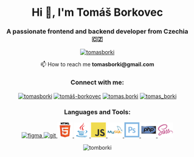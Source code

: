 <h1 align="center">Hi 👋, I'm Tomáš Borkovec</h1>
<h3 align="center">A passionate frontend and backend developer from Czechia 🇨🇿</h3>

<p align="center" style="text-align: center"> <a href="https://twitter.com/tomasborki" target="blank"><img src="https://img.shields.io/twitter/follow/tomasborki?logo=twitter&style=for-the-badge" alt="tomasborki" /></a> </p>

<p align="center" style="text-align: center">📫 How to reach me <b>tomasborki@gmail.com</b></p>

<h3 align="center">Connect with me:</h3>
<p align="center">
<a href="https://twitter.com/tomasborki" target="blank"><img align="center" src="https://raw.githubusercontent.com/rahuldkjain/github-profile-readme-generator/master/src/images/icons/Social/twitter.svg" alt="tomasborki" height="30" width="40" /></a>
<a href="https://linkedin.com/in/tomáš-borkovec" target="blank"><img align="center" src="https://raw.githubusercontent.com/rahuldkjain/github-profile-readme-generator/master/src/images/icons/Social/linked-in-alt.svg" alt="tomáš-borkovec" height="30" width="40" /></a>
<a href="https://fb.com/tomas.borki" target="blank"><img align="center" src="https://raw.githubusercontent.com/rahuldkjain/github-profile-readme-generator/master/src/images/icons/Social/facebook.svg" alt="tomas.borki" height="30" width="40" /></a>
<a href="https://instagram.com/tomas_borki" target="blank"><img align="center" src="https://raw.githubusercontent.com/rahuldkjain/github-profile-readme-generator/master/src/images/icons/Social/instagram.svg" alt="tomas_borki" height="30" width="40" /></a>
</p>

<h3 style="text-align: center" align="center">Languages and Tools:</h3>
<p style="text-align: center"align="center"> <a href="https://www.figma.com/" target="_blank" rel="noreferrer"> <img src="https://www.vectorlogo.zone/logos/figma/figma-icon.svg" alt="figma" width="40" height="40"/> </a> <a href="https://git-scm.com/" target="_blank" rel="noreferrer"> <img src="https://www.vectorlogo.zone/logos/git-scm/git-scm-icon.svg" alt="git" width="40" height="40"/> </a> <a href="https://www.w3.org/html/" target="_blank" rel="noreferrer"> <img src="https://raw.githubusercontent.com/devicons/devicon/master/icons/html5/html5-original-wordmark.svg" alt="html5" width="40" height="40"/> </a> <a href="https://www.java.com" target="_blank" rel="noreferrer"> <img src="https://raw.githubusercontent.com/devicons/devicon/master/icons/java/java-original.svg" alt="java" width="40" height="40"/> </a> <a href="https://developer.mozilla.org/en-US/docs/Web/JavaScript" target="_blank" rel="noreferrer"> <img src="https://raw.githubusercontent.com/devicons/devicon/master/icons/javascript/javascript-original.svg" alt="javascript" width="40" height="40"/> </a> <a href="https://www.mysql.com/" target="_blank" rel="noreferrer"> <img src="https://raw.githubusercontent.com/devicons/devicon/master/icons/mysql/mysql-original-wordmark.svg" alt="mysql" width="40" height="40"/> </a> <a href="https://www.photoshop.com/en" target="_blank" rel="noreferrer"> <img src="https://raw.githubusercontent.com/devicons/devicon/master/icons/photoshop/photoshop-line.svg" alt="photoshop" width="40" height="40"/> </a> <a href="https://www.php.net" target="_blank" rel="noreferrer"> <img src="https://raw.githubusercontent.com/devicons/devicon/master/icons/php/php-original.svg" alt="php" width="40" height="40"/> </a> <a href="https://sass-lang.com" target="_blank" rel="noreferrer"> <img src="https://raw.githubusercontent.com/devicons/devicon/master/icons/sass/sass-original.svg" alt="sass" width="40" height="40"/> </a> </p>

<p style="text-align: center" align="center"><img align="center" src="https://github-readme-streak-stats.herokuapp.com/?user=tomborki&" alt="tomborki" /></p>
